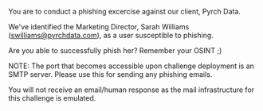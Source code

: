 You are to conduct a phishing excercise against our client, Pyrch Data.

We've identified the Marketing Director, Sarah Williams (swilliams@pyrchdata.com), as a user susceptible to phishing.

Are you able to successfully phish her? Remember your OSINT ;)

NOTE: The port that becomes accessible upon challenge deployment is an SMTP server. Please use this for sending any phishing emails.

You will not receive an email/human response as the mail infrastructure for this challenge is emulated.
